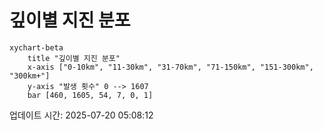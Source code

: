 # 깊이별 지진 분포

```mermaid
xychart-beta
    title "깊이별 지진 분포"
    x-axis ["0-10km", "11-30km", "31-70km", "71-150km", "151-300km", "300km+"]
    y-axis "발생 횟수" 0 --> 1607
    bar [460, 1605, 54, 7, 0, 1]
```

업데이트 시간: 2025-07-20 05:08:12
